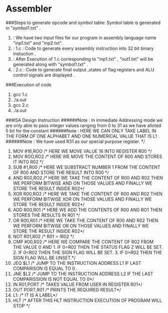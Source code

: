# Assembler

###Steps to generate opcode and symbol table:
Symbol table is generated in "symbol1.txt" . 
1. :  We have two input files for our program in assembly language name "inp1.txt" and "inp2.txt".
2. :  1.c : Code to generate every assembly instruction into 32 bit binary instuction .
3. :  After Execution of 1.c corresponding to "inp1.txt" , "out1.txt" will be generated along with "symbol1.txt" .
4. :  2.c : Code to generate final output ,states of flag registers and ALU control signals are displayed .

###Execution of code
1. gcc 1.c
2. ./a.out
3. gcc 2.c
4. ./a.out

###ISA Design Instruction
######Note : In immediate Addressing mode we are only able to pass integer values ranging from 0 to 31 as we have alloted 5 bit for the constant
######Note : HERE WE CAN ONLY TAKE LABEL IN THE FORM OF ONE ALPHABET  AND ONE NUMERICAL VALUE THAT IS L1 .
######Note : We have used R31 as our special purpose register. */

1. MOV #16,ROO  /* HERE WE MOVE VALUE 16 INTO REGISTER R00 */
2. MOV ROO,RO2  /* HERE WE MOVE THE CONTENT OF R00 AND STORES IT INTO R02 */
3. SUB #1,R00   /* HERE WE SUBSTRACT NUMBER 1 FROM THE CONTENT OF R00 AND 	STORE THE RESULT INTO R00 */
4. AND R00,RO2  /* HERE WE TAKE THE CONTENT OF R00 AND R02 THEN WE PERFORM  BITWISE AND ON THOSE VALUES AND FINALLY WE STORE THE 			RESULT INSIDE R02*/ 
5. XOR R00,RO2  /* HERE WE TAKE THE CONTENT OF R00 AND R02 THEN WE PERFORM  BITWISE XOR ON THOSE VALUES AND FINALLY WE STORE THE 			RESULT INSIDE R02*/ 
6. ADD R00,R01  /* HERE WE ADD THE CONTENTS OF R00 AND RO1 THEN STORES THE RESULTS IN R01 */                   
7. OR R00,R01   /* HERE WE TAKE THE CONTENT OF R00 AND R02 THEN WE PERFORM  BITWISE OR ON THOSE VALUES AND FINALLY WE STORE THE 			RESULT INSIDE R02*/
8. NOT R01,R02  /* R01 = !R02 */
9. CMP #00,R02  /* HERE WE COMPARE THE CONTENT OF R02 FROM THE VALUE 0 AND 
		1. IF 0=R02 THEN THE STATUS FLAG Z WILL BE SET.
		2. IF 0<R02  THEN THE SIGN FLAG WILL BE SET.
		3. IF 0>R02   THEN THE SIGN FLAG WILL BE UNSET.*/
10. JEQ $L1      /* JUMP TO THE INSTRUCTION ADDRESS L1 IF LAST COMPARISON IS EQUAL TO 0 .
11. JNE $L2      /* JUMP TO THE INSTRUCTION ADDRESS L2 IF THE LAST COMPARISSION IS NOT EQUAL TO 0*/
12. IN R01,PORT  /* TAKES VALUE FROM USER IN REGISTER R01*/
13. OUT PORT,R01 /* PRINTS THE REQUIRED RESULT*/		
14. L1:          /* IT IS A LABEL*/
15. HLT          /* AFTER THIS HLT INSTRUCTION EXECUTION OF PROGRAM WILL STOP */
